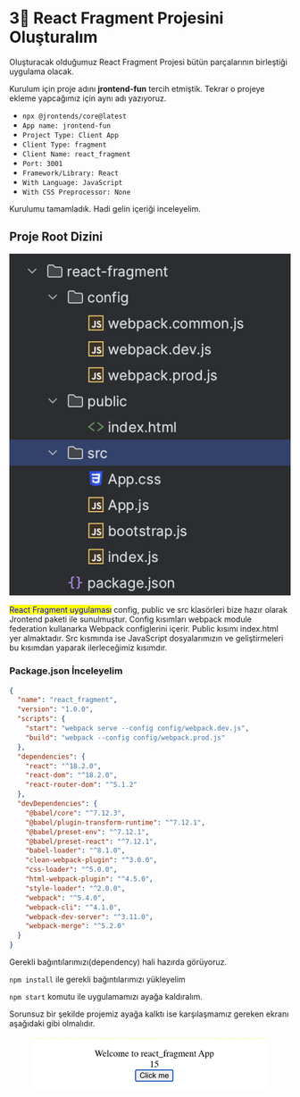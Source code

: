 # 3⃣ React Fragment Projesini Oluşturalım

Oluşturacak olduğumuz React Fragment Projesi bütün parçalarının birleştiği uygulama olacak.

Kurulum için proje adını **jrontend-fun** tercih etmiştik. Tekrar o projeye ekleme yapcağımız için aynı adı yazıyoruz.

* `npx @jrontends/core@latest`
* `App name: jrontend-fun`
* `Project Type: Client App`
* `Client Type: fragment`
* `Client Name: react_fragment`
* `Port: 3001`
* `Framework/Library: React`
* `With Language: JavaScript`
* `With CSS Preprocessor: None`

Kurulumu tamamladık. Hadi gelin içeriği inceleyelim.

## Proje Root Dizini

<img src="../.gitbook/assets/Screenshot 2023-05-07 at 20.25.38.png" alt="" data-size="original">&#x20;

<mark style="color:blue;">React Fragment uygulaması</mark> config, public ve src klasörleri bize hazır olarak Jrontend paketi ile sunulmuştur. Config kısımları webpack module federation kullanarka Webpack configlerini içerir. Public kısımı index.html yer almaktadır. Src kısmında ise JavaScript dosyalarımızın ve geliştirmeleri bu kısımdan yaparak ilerleceğimiz kısımdır.

### Package.json İnceleyelim

```json
{
  "name": "react_fragment",
  "version": "1.0.0",
  "scripts": {
    "start": "webpack serve --config config/webpack.dev.js",
    "build": "webpack --config config/webpack.prod.js"
  },
  "dependencies": {
    "react": "^18.2.0",
    "react-dom": "^18.2.0",
    "react-router-dom": "^5.1.2"
  },
  "devDependencies": {
    "@babel/core": "^7.12.3",
    "@babel/plugin-transform-runtime": "^7.12.1",
    "@babel/preset-env": "^7.12.1",
    "@babel/preset-react": "^7.12.1",
    "babel-loader": "^8.1.0",
    "clean-webpack-plugin": "^3.0.0",
    "css-loader": "^5.0.0",
    "html-webpack-plugin": "^4.5.0",
    "style-loader": "^2.0.0",
    "webpack": "^5.4.0",
    "webpack-cli": "^4.1.0",
    "webpack-dev-server": "^3.11.0",
    "webpack-merge": "^5.2.0"
  }
}
```

Gerekli bağıntılarımızı(dependency) hali hazırda görüyoruz.&#x20;

`npm install` ile gerekli bağıntılarımızı yükleyelim

`npm start` komutu ile uygulamamızı ayağa kaldıralım.

Sorunsuz bir şekilde projemiz ayağa kalktı ise karşılaşmamız gereken ekranı aşağıdaki gibi olmalıdır.

<figure><img src="../.gitbook/assets/Screenshot 2023-05-07 at 20.34.29.png" alt=""><figcaption></figcaption></figure>
